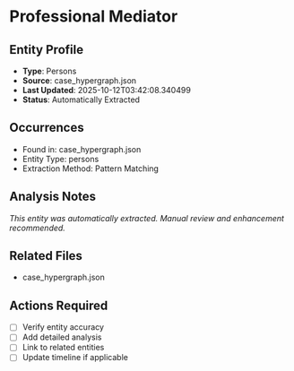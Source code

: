 # Professional Mediator

## Entity Profile
- **Type**: Persons
- **Source**: case_hypergraph.json
- **Last Updated**: 2025-10-12T03:42:08.340499
- **Status**: Automatically Extracted

## Occurrences
- Found in: case_hypergraph.json
- Entity Type: persons
- Extraction Method: Pattern Matching

## Analysis Notes
*This entity was automatically extracted. Manual review and enhancement recommended.*

## Related Files
- case_hypergraph.json

## Actions Required
- [ ] Verify entity accuracy
- [ ] Add detailed analysis
- [ ] Link to related entities
- [ ] Update timeline if applicable
